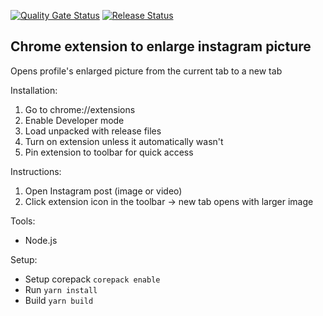 [![Quality Gate Status](https://sonarcloud.io/api/project_badges/measure?project=Tsingis_instagram-pic-enlarger&metric=alert_status)](https://sonarcloud.io/summary/new_code?id=Tsingis_instagram-pic-enlarger) [![Release Status](https://github.com/tsingis/instagram-pic-enlarger/actions/workflows/release.yml/badge.svg)](https://github.com/tsingis/instagram-pic-enlarger/actions/workflows/release.yml)

## Chrome extension to enlarge instagram picture

Opens profile's enlarged picture from the current tab to a new tab

Installation:

1. Go to chrome://extensions
2. Enable Developer mode
3. Load unpacked with release files
4. Turn on extension unless it automatically wasn't
5. Pin extension to toolbar for quick access

Instructions:

1. Open Instagram post (image or video)
2. Click extension icon in the toolbar &#8594; new tab opens with larger image

Tools:

- Node.js

Setup:

- Setup corepack `corepack enable`
- Run `yarn install`
- Build `yarn build`
